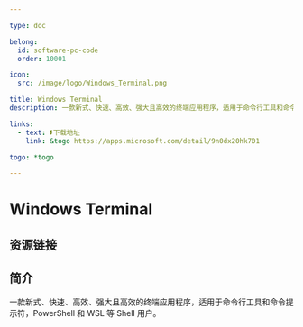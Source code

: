 ```yaml
---

type: doc

belong:
  id: software-pc-code
  order: 10001

icon:
  src: /image/logo/Windows_Terminal.png

title: Windows Terminal
description: 一款新式、快速、高效、强大且高效的终端应用程序，适用于命令行工具和命令提示符，PowerShell 和 WSL 等 Shell 用户。

links:
  - text: ⏬下载地址
    link: &togo https://apps.microsoft.com/detail/9n0dx20hk701

togo: *togo

---
```


<ShowLogo />

# Windows Terminal

<ShowBreadcrumb />

## 资源链接

<ShowLinks />

## 简介

一款新式、快速、高效、强大且高效的终端应用程序，适用于命令行工具和命令提示符，PowerShell 和 WSL 等 Shell 用户。